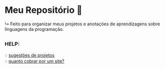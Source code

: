 # Meu Repositório 🚀
  ↳  Feito para organizar meus projetos e anotações de aprendizagens sobre linguagens da programação.

##

### HELP: 

◌ [sugestões de projetos](https://github.com/rafaballerini/10ProjetosHTMLeCSS)<br>
◌ [quanto cobrar por um site?](https://github.com/rafaballerini/QuantoCobrarPorSite)
